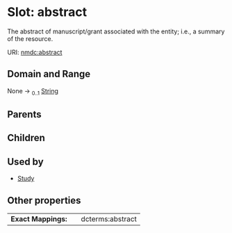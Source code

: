 
# Slot: abstract


The abstract of manuscript/grant associated with the entity; i.e., a summary of the resource.

URI: [nmdc:abstract](https://microbiomedata/meta/abstract)


## Domain and Range

None &#8594;  <sub>0..1</sub> [String](types/String.md)

## Parents


## Children


## Used by

 * [Study](Study.md)

## Other properties

|  |  |  |
| --- | --- | --- |
| **Exact Mappings:** | | dcterms:abstract |

